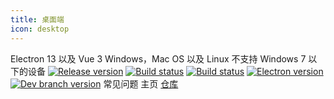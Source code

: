 ```yaml
---
title: 桌面端
icon: desktop
---
```


<ClientOnly>
  <n-space vertical>
    <n-card title="技术栈" size="medium" hoverable>
      Electron 13 以及 Vue 3
    </n-card>
    <n-card title="支持平台" size="medium" hoverable>
      Windows，Mac OS 以及 Linux
    </n-card>
    <n-card title="特别说明" size="medium" hoverable>
      不支持 Windows 7 以下的设备
    </n-card>
  </n-space>

  <n-space justify="center" style="padding-top: 25px">
    <a href="https://github.com/lyswhut/lx-music-desktop/releases"><img src="https://img.shields.io/github/release/lyswhut/lx-music-desktop" alt="Release version"></a>
    <a href="https://github.com/lyswhut/lx-music-desktop/actions/workflows/release.yml"><img src="https://github.com/lyswhut/lx-music-desktop/workflows/Build/badge.svg" alt="Build status"></a>
    <a href="https://github.com/lyswhut/lx-music-desktop/actions/workflows/beta-pack.yml"><img src="https://github.com/lyswhut/lx-music-desktop/workflows/Build%20Beta/badge.svg" alt="Build status"></a>
    <a href="https://electronjs.org/releases/stable"><img src="https://img.shields.io/github/package-json/dependency-version/lyswhut/lx-music-desktop/dev/electron/master" alt="Electron version"></a>
    <a href="https://github.com/lyswhut/lx-music-desktop/tree/dev"><img src="https://img.shields.io/github/package-json/v/lyswhut/lx-music-desktop/dev" alt="Dev branch version"></a>
  </n-space>

  <n-space justify="center" size="large" style="padding-top: 30px">
  <router-link to="/desktop/document/">
    <n-button strong secondary type="primary" size="large">
      <template #icon>
        <p class="font-icon icon iconfont icon-desktop"></p>
      </template>
      常见问题
    </n-button>
  </router-link>
  <router-link to="/">
    <n-button strong secondary type="primary" size="large">
      <template #icon>
        <p class="font-icon icon iconfont icon-home"></p>
      </template>
      主页
    </n-button>
  </router-link>
  <a href="https://github.com/lyswhut/lx-music-desktop">
    <n-button strong secondary type="primary" size="large">
      <template #icon>
        <p class="font-icon icon iconfont icon-github"></p>
      </template>
      仓库
    </n-button>
  </a>
  </n-space>
</ClientOnly>
